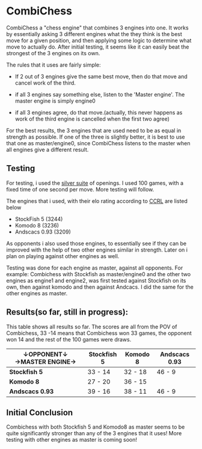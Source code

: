 
# CombiChess

CombiChess a "chess engine" that combines 3 engines into one. It works by essentially asking 3 different engines what the they think is the best move for a given position, and then applying some logic to determine what move to actually do.  After initial testing, it seems like it can easily beat the strongest of the 3 engines on its own.

The rules that it uses are fairly simple:
  * If 2 out of 3 engines give the same best move, then do that move and cancel work of the third.
  
  * if all 3 engines say something else, listen to the 'Master engine'. The master engine is simply engine0
  
  * if all 3 engines agree, do that move.(actually, this never happens as work of the third engine is cancelled when the first two agree)
  
  
For the best results, the 3 engines that are used need to be as equal in strength as possible. If one of the three is slightly better, it is best to use that one as master/engine0, since CombiChess listens to the master when all engines give a different result.
  
  ## Testing 
  
  For testing, i used the [silver suite](https://en.chessbase.com/post/test-your-engines-the-silver-openings-suite) of openings. I used 100 games, with a fixed time of one second per move. More testing will follow. 
  
  The engines that i used, with their elo rating according to [CCRL](http://www.computerchess.org.uk/ccrl/404/cgi/compare_engines.cgi?class=Free+single-CPU+engines&num_best_in_class=1&print=Rating+list&profile_step=50&profile_numbers=1&print=Results+table&print=LOS+table&table_size=100&ct_from_elo=0&ct_to_elo=10000&match_length=30&cross_tables_for_best_versions_only=1&sort_tables=by+rating&diag=0&reference_list=None&recalibrate=no)  are listed below 
  
  
  * StockFish 5 (3244)
  * Komodo 8 (3236)
  * Andscacs 0.93 (3209)
  
    
As opponents i also used those engines, to essentially see if they can be improved with the help of two other engines similar in strength. Later on i plan on playing against other engines as well.

Testing was done for each engine as master, against all opponents. For example: Combichess with Stockfish as master/engine0 and the other two engines as engine1 and engine2, was first tested against Stockfish on its own, then against komodo and then against Andcacs. I did the same for the other engines as master.

  
## Results(so far, still in progress):

This table shows all results so far. The scores are all from the POV of Combichess, 33 -14 means that Combichess won 33 games, the opponent won 14 and the rest of the 100 games were draws.

| ↓OPPONENT↓  →MASTER ENGINE→| Stockfish 5 	| Komodo 8 	| Andscacs 0.93 	|
|----------------------------|-------------	|----------	|---------------	|
|**Stockfish 5**             | 33 - 14     	| 32 - 18  	|46 - 9          |
|**Komodo 8**                | 27 - 20     	| 36 - 15  	|               	|
|**Andscacs 0.93**           | 39 - 16     	| 38 - 11  	|46 - 9         	|



## Initial Conclusion
Combichess with both Stockfish 5 and Komodo8 as master seems to  be quite significantly stronger than any of the 3 engines that it uses! More testing with other engines as master is coming soon!  
